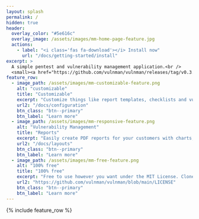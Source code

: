 ```yaml
---
layout: splash
permalink: /
hidden: true
header:
  overlay_color: "#5e616c"
  overlay_image: /assets/images/mm-home-page-feature.jpg
  actions:
    - label: "<i class='fas fa-download'></i> Install now"
      url: "/docs/getting-started/install"
excerpt: >
  A simple pentest and vulnerability management application.<br />
  <small><a href="https://github.com/vulnman/vulnman/releases/tag/v0.3.0-rc2">Latest release v0.3.0-rc2</a></small>
feature_row:
  - image_path: /assets/images/mm-customizable-feature.png
    alt: "customizable"
    title: "Customizable"
    excerpt: "Customize things like report templates, checklists and vulnerability templates to make vulnman completly yours."
    url2: "/docs/configuration"
    btn_class: "btn--primary"
    btn_label: "Learn more"
  - image_path: /assets/images/mm-responsive-feature.png
    alt: "Vulnerability Management"
    title: "Reports"
    excerpt: "Easily create PDF reports for your customers with charts, management summary and technical details."
    url2: "/docs/layouts"
    btn_class: "btn--primary"
    btn_label: "Learn more"
  - image_path: /assets/images/mm-free-feature.png
    alt: "100% free"
    title: "100% free"
    excerpt: "Free to use however you want under the MIT License. Clone it, fork it, customize it... whatever!"
    url2: "https://github.com/vulnman/vulnman/blob/main/LICENSE"
    btn_class: "btn--primary"
    btn_label: "Learn more"
---
```


{% include feature_row %}

